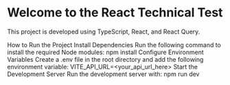 # Welcome to the React Technical Test
This project is developed using TypeScript, React, and React Query.

How to Run the Project
Install Dependencies
Run the following command to install the required Node modules:
npm install
Configure Environment Variables
Create a .env file in the root directory and add the following environment variable:
VITE_API_URL=<your_api_url_here>
Start the Development Server
Run the development server with:
npm run dev